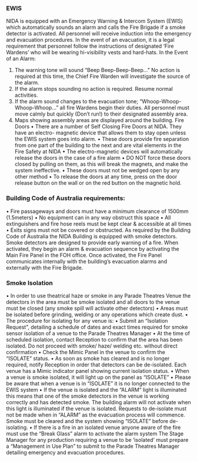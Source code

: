 ### EWIS

NIDA is equipped with an Emergency Warning & Intercom System (EWIS) which automatically sounds an alarm and calls the Fire Brigade if a smoke detector is activated.
All personnel will receive induction into the emergency and evacuation procedures. In the event of an evacuation, it is a legal requirement that personnel follow the instructions of designated ‘Fire Wardens’ who will be wearing hi-visibility vests and hard-hats.
In the Event of an Alarm:
1. The warning tone will sound “Beep Beep-Beep-Beep…” No action is required at this time, the Chief Fire Warden will investigate the source of the alarm.
2. If the alarm stops sounding no action is required. Resume normal activities.
3. If the alarm sound changes to the evacuation tone; “Whoop-Whoop-Whoop-Whoop…” all fire Wardens begin their duties. All personnel must move calmly but quickly (Don’t run!) to their designated assembly area.
4. Maps showing assembly areas are displayed around the building.
Fire Doors
• There are a number of Self Closing Fire Doors at NIDA. They have an electro- magnetic device that allows them to stay open unless the EWIS system goes into alarm.
• These doors provide fire separation from one part of the building to the next and are vital elements in the Fire Safety at NIDA
• The electro-magnetic devices will automatically release the doors in the case of a fire alarm
• DO NOT force these doors closed by pulling on them, as this will break the magnets, and make the system ineffective.
• These doors must not be wedged open by any other method
• To release the doors at any time, press on the door release button on the wall or on the red button on the magnetic hold.

### Building Code of Australia requirements:

• Fire passageways and doors must have a minimum clearance of 1500mm (1.5meters)
• No equipment can in any way obstruct this space
• All extinguishers and fire hose reels must be kept clear & accessible at all times
• Exits signs must not be covered or obstructed.
As required by the Building Code of Australia the NIDA Building is equipped with smoke detectors. Smoke detectors are designed to provide early warning of a fire. When activated, they begin an alarm & evacuation sequence by activating the Main Fire Panel in the FOH office. Once activated, the Fire Panel communicates internally with the building’s evacuation alarms and externally with the Fire Brigade.

### Smoke Isolation

• In order to use theatrical haze or smoke in any Parade Theatres Venue the detectors in the area must be smoke isolated and all doors to the venue must be closed (any smoke spill will activate other detectors)
• Areas must be isolated before grinding, welding or any operations which create dust.
• The procedure for isolating for any venue is:
• Submit an “Isolation Request”, detailing a schedule of dates and exact times required for smoke sensor isolation of a venue to the Parade Theatres Manager
• At the time of scheduled isolation, contact Reception to confirm that the area has been isolated. Do not proceed with smoke/ haze/ welding etc. without direct confirmation
• Check the Mimic Panel in the venue to confirm the “ISOLATE” status.
• As soon as smoke has cleared and is no longer required, notify Reception in order that detectors can be de-isolated.
Each venue has a Mimic indicator panel showing current isolation status.
• When a venue is smoke isolated, it will light up on the panel as “ISOLATE”
• Please be aware that when a venue is in “ISOLATE” it is no longer connected to the EWIS system
• If the venue is isolated and the “ALARM” light is illuminated this means that one of the smoke detectors in the venue is working correctly and has detected smoke. The building alarm will not activate when this light is illuminated if the venue is isolated. Requests to de-isolate must not be made when in “ALARM” as the evacuation process will commence. Smoke must be cleared and the system showing “ISOLATE” before de-isolating.
• If there is a fire in an isolated venue anyone aware of the fire must use the “Break Glass” alarm to activate the alarm system
The Stage Manager for any production requiring a venue to be ‘isolated’ must prepare a “Management in Use Plan” to submit to the Parade Theatres Manager detailing emergency and evacuation procedures.





